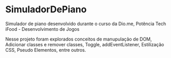 # SimuladorDePiano
 Simulador de piano desenvolvido durante o curso da Dio.me, Potência Tech iFood - Desenvolvimento de Jogos

Nesse projeto foram explorados conceitos de manupulação de DOM, Adicionar classes e remover classes, Toggle, addEventListener, Estilização CSS, Pseudo Elementos, entre outros.

